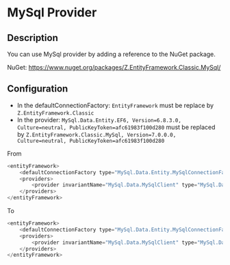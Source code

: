 # MySql Provider

## Description
You can use MySql provider by adding a reference to the NuGet package.

NuGet: https://www.nuget.org/packages/Z.EntityFramework.Classic.MySql/

## Configuration

- In the defaultConnectionFactory: `EntityFramework` must be replace by `Z.EntityFramework.Classic`
- In the provider: `MySql.Data.Entity.EF6, Version=6.8.3.0, Culture=neutral, PublicKeyToken=afc61983f100d280` must be replaced by `Z.EntityFramework.Classic.MySql, Version=7.0.0.0, Culture=neutral, PublicKeyToken=afc61983f100d280`

From

```csharp
<entityFramework>
	<defaultConnectionFactory type="MySql.Data.Entity.MySqlConnectionFactory, EntityFramework"></defaultConnectionFactory>
	<providers>
		<provider invariantName="MySql.Data.MySqlClient" type="MySql.Data.MySqlClient.MySqlProviderServices, MySql.Data.Entity.EF6, Version=6.8.3.0, Culture=neutral, PublicKeyToken=afc61983f100d280"></provider>
	</providers>
</entityFramework>
```

To

```csharp
<entityFramework>
	<defaultConnectionFactory type="MySql.Data.Entity.MySqlConnectionFactory, Z.EntityFramework.Classic"></defaultConnectionFactory>
	<providers>
		<provider invariantName="MySql.Data.MySqlClient" type="MySql.Data.MySqlClient.MySqlProviderServices, Z.EntityFramework.Classic.MySql, Version=7.0.0.0, Culture=neutral, PublicKeyToken=afc61983f100d280"></provider>
	</providers>
</entityFramework>
```
